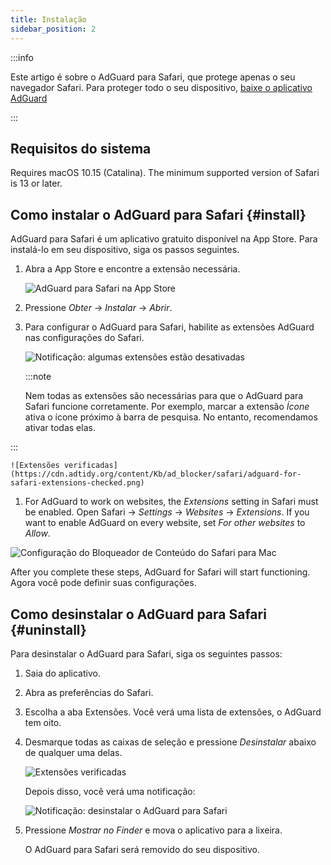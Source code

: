 ```yaml
---
title: Instalação
sidebar_position: 2
---
```


:::info

Este artigo é sobre o AdGuard para Safari, que protege apenas o seu navegador Safari. Para proteger todo o seu dispositivo, [baixe o aplicativo AdGuard](https://agrd.io/download-kb-adblock)

:::

## Requisitos do sistema

Requires macOS 10.15 (Catalina). The minimum supported version of Safari is 13 or later.

## Como instalar o AdGuard para Safari {#install}

AdGuard para Safari é um aplicativo gratuito disponível na App Store. Para instalá-lo em seu dispositivo, siga os passos seguintes.

1. Abra a App Store e encontre a extensão necessária.

    ![AdGuard para Safari na App Store](https://cdn.adtidy.org/content/Kb/ad_blocker/safari/adguard-for-safari-app-store.png)

1. Pressione *Obter* → *Instalar* → *Abrir*.

1. Para configurar o AdGuard para Safari, habilite as extensões AdGuard nas configurações do Safari.

    ![Notificação: algumas extensões estão desativadas](https://cdn.adtidy.org/content/Kb/ad_blocker/safari/adguard-for-safari-notification.png)

    :::note

    Nem todas as extensões são necessárias para que o AdGuard para Safari funcione corretamente. Por exemplo, marcar a extensão *Ícone* ativa o ícone próximo à barra de pesquisa. No entanto, recomendamos ativar todas elas.


:::

    ![Extensões verificadas](https://cdn.adtidy.org/content/Kb/ad_blocker/safari/adguard-for-safari-extensions-checked.png)

1. For AdGuard to work on websites, the *Extensions* setting in Safari must be enabled. Open Safari → *Settings* → *Websites* → *Extensions*. If you want to enable AdGuard on every website, set *For other websites* to *Allow*.

![Configuração do Bloqueador de Conteúdo do Safari para Mac](https://cdn.adtidy.org/content/Kb/ad_blocker/safari/macos_extensions.png)
<!-- adguard-for-safari-content-blocker-setting-macos.png -->

After you complete these steps, AdGuard for Safari will start functioning. Agora você pode definir suas configurações.

## Como desinstalar o AdGuard para Safari {#uninstall}

Para desinstalar o AdGuard para Safari, siga os seguintes passos:

1. Saia do aplicativo.

1. Abra as preferências do Safari.

1. Escolha a aba Extensões. Você verá uma lista de extensões, o AdGuard tem oito.

1. Desmarque todas as caixas de seleção e pressione *Desinstalar* abaixo de qualquer uma delas.

    ![Extensões verificadas](https://cdn.adtidy.org/public/Adguard/kb/installation/Safari/extensionschecked.png)

    Depois disso, você verá uma notificação:

    ![Notificação: desinstalar o AdGuard para Safari](https://cdn.adtidy.org/public/Adguard/kb/installation/Safari/showinfinder.png)

1. Pressione *Mostrar no Finder* e mova o aplicativo para a lixeira.

    O AdGuard para Safari será removido do seu dispositivo.
